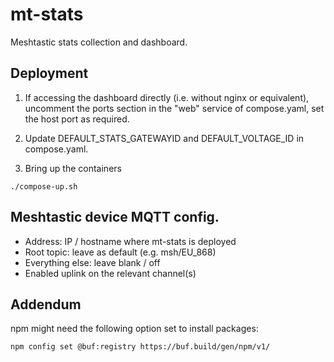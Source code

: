 # mt-stats
Meshtastic stats collection and dashboard.

## Deployment
1. If accessing the dashboard directly (i.e. without nginx or equivalent), uncomment the ports section in the "web" service of compose.yaml, set the host port as required.

2. Update DEFAULT_STATS_GATEWAYID and DEFAULT_VOLTAGE_ID in compose.yaml.

3. Bring up the containers
```
./compose-up.sh
```

## Meshtastic device MQTT config.

- Address: IP / hostname where mt-stats is deployed
- Root topic: leave as default (e.g. msh/EU_868)
- Everything else: leave blank / off
- Enabled uplink on the relevant channel(s)

## Addendum

npm might need the following option set to install packages:

```
npm config set @buf:registry https://buf.build/gen/npm/v1/
```

